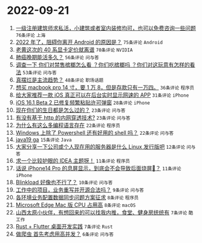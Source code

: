 # 2022-09-21

1. [一级注册建筑师求私活，小建筑或者室内装修均可，也可以免费咨询一些问题](https://www.v2ex.com/t/881735) `76条评论` `上海`
1. [2022 年了，阻碍你离开 Android 的原因是？](https://www.v2ex.com/t/881790) `75条评论` `Android`
1. [老黄这次的 40 系显卡定价就离谱](https://www.v2ex.com/t/881739) `70条评论` `NVIDIA`
1. [肺癌晚期能活多久？](https://www.v2ex.com/t/881757) `56条评论` `问与答`
1. [调查一下 你们对禁售槟榔怎么看 ？你们吃槟榔吗 ？你们对这玩意有怎样的看法](https://www.v2ex.com/t/881832) `53条评论` `问与答`
1. [真摆烂是主流趋势？](https://www.v2ex.com/t/881792) `48条评论` `职场话题`
1. [想买 macbook pro 14 寸，要 1 万 8，但是存款只有一万四。](https://www.v2ex.com/t/881852) `36条评论` `程序员`
1. [给大家推荐一款 iOS 真正可以在后台实时显示网速的 APP](https://www.v2ex.com/t/881823) `31条评论` `iPhone`
1. [iOS 16.1 Beta 2 已修复频繁粘贴许可弹窗](https://www.v2ex.com/t/881736) `28条评论` `iPhone`
1. [现在你们的生日都是怎么过的？](https://www.v2ex.com/t/881820) `23条评论` `问与答`
1. [有没有基于 http 的内网穿透技术?](https://www.v2ex.com/t/881734) `23条评论` `问与答`
1. [为什么有这么多编程语言存在](https://www.v2ex.com/t/881829) `22条评论` `程序员`
1. [Windows 上除了 Powershell 还有好用的 shell 吗？](https://www.v2ex.com/t/881741) `22条评论` `问与答`
1. [java19 ga](https://www.v2ex.com/t/881738) `15条评论` `Java`
1. [大家分享一下公司或个人现在用的服务器是什么 Linux 发行版吧](https://www.v2ex.com/t/881742) `12条评论` `问与答`
1. [求一个比较护眼的 IDEA 主题呀！](https://www.v2ex.com/t/881862) `11条评论` `程序员`
1. [话说 iPhone14 Pro 的息屏显示，到底会不会导致后面烧屏🤔？](https://www.v2ex.com/t/881758) `11条评论` `iPhone`
1. [Blinkload 好像也不行了？](https://www.v2ex.com/t/881825) `10条评论` `问与答`
1. [工作中的项目，业务重写并开源合法吗？](https://www.v2ex.com/t/881749) `9条评论` `问与答`
1. [各环境业务配置数据同步问题方案征求](https://www.v2ex.com/t/881817) `8条评论` `程序员`
1. [Microsoft Edge Mac 版 CPU 占用高](https://www.v2ex.com/t/881774) `8条评论` `macOS`
1. [山西太原小伙伴，有想回来的可以找我内推，食堂、健身房统统有](https://www.v2ex.com/t/881809) `7条评论` `酷工作`
1. [Rust + Flutter 桌面开发实践](https://www.v2ex.com/t/881737) `7条评论` `Rust`
1. [做爬虫 首先考虑用高并发？](https://www.v2ex.com/t/881846) `6条评论` `问与答`
